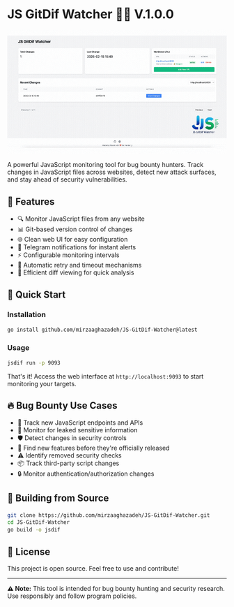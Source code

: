 # JS GitDif Watcher 🕵️‍♂️ V.1.0.0

![Alt Text](showcase.gif)

A powerful JavaScript monitoring tool for bug bounty hunters. Track changes in JavaScript files across websites, detect new attack surfaces, and stay ahead of security vulnerabilities.

## 🎯 Features

- 🔍 Monitor JavaScript files from any website
- 📊 Git-based version control of changes
- 🌐 Clean web UI for easy configuration
- 🔔 Telegram notifications for instant alerts
- ⚡ Configurable monitoring intervals
- 🔄 Automatic retry and timeout mechanisms
- 📝 Efficient diff viewing for quick analysis


## 🚀 Quick Start

### Installation

```bash
go install github.com/mirzaaghazadeh/JS-GitDif-Watcher@latest
```

### Usage

```bash
jsdif run -p 9093
```

That's it! Access the web interface at `http://localhost:9093` to start monitoring your targets.

## 🔥 Bug Bounty Use Cases

- 🎯 Track new JavaScript endpoints and APIs
- 🔑 Monitor for leaked sensitive information
- 🛡️ Detect changes in security controls
- 🚀 Find new features before they're officially released
- ⚠️ Identify removed security checks
- 📦 Track third-party script changes
- 🔒 Monitor authentication/authorization changes



## 🔨 Building from Source

```bash
git clone https://github.com/mirzaaghazadeh/JS-GitDif-Watcher.git
cd JS-GitDif-Watcher
go build -o jsdif
```


## 📝 License

This project is open source. Feel free to use and contribute!

---

**⚠️ Note:** This tool is intended for bug bounty hunting and security research. Use responsibly and follow program policies.
